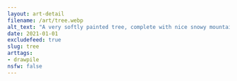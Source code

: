 ```yaml
---
layout: art-detail
filename: /art/tree.webp
alt_text: "A very softly painted tree, complete with nice snowy mountains in the background."
date: 2021-01-01
excludefeed: true
slug: tree
arttags:
- drawpile
nsfw: false
---
```

